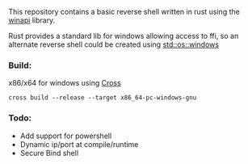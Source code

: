 
This repository contains a basic reverse shell written in rust using the [winapi](https://github.com/retep998/winapi-rs) library.

Rust provides a standard lib for windows allowing access to ffi, so an alternate reverse shell could be created using [std::os::windows](https://doc.rust-lang.org/std/os/windows/index.html)

### Build:
x86/x64 for windows using [Cross](https://github.com/rust-embedded/cross)
```
cross build --release --target x86_64-pc-windows-gnu
```

### Todo:
* Add support for powershell
* Dynamic ip/port at compile/runtime
* Secure Bind shell
